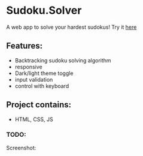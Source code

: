 # Sudoku.Solver

A web app to solve your hardest sudokus!
Try it [here](https://zivkaplan.github.io/Sudoku-Solver/)

## Features:

-   Backtracking sudoku solving algorithm
-   responsive
-   Dark/light theme toggle
-   input validation
-   control with keyboard

## Project contains:

-   HTML, CSS, JS

### TODO:

Screenshot:
